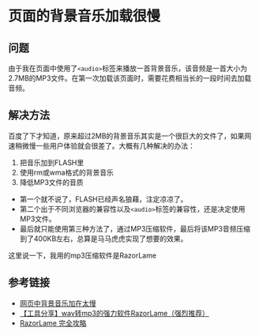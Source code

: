 # 页面的背景音乐加载很慢

## 问题

由于我在页面中使用了`<audio>`标签来播放一首背景音乐，该音频是一首大小为2.7MB的MP3文件。在第一次加载该页面时，需要花费相当长的一段时间去加载音频。
<!--more-->

## 解决方法

百度了下才知道，原来超过2MB的背景音乐其实是一个很巨大的文件了，如果网速稍微慢一些用户体验就会很差了。大概有几种解决的办法：
1. 把音乐加到FLASH里
2. 使用rm或wma格式的背景音乐
3. 降低MP3文件的音质

* 第一个就不说了，FLASH已经声名狼藉，注定凉凉了。
* 第二个出于不同浏览器的兼容性以及`<audio>`标签的兼容性，还是决定使用MP3文件。
* 最后就只能使用第三种方法了，通过MP3压缩软件，最后将该MP3音频压缩到了400KB左右，总算是马马虎虎实现了想要的效果。

这里说一下，我用的mp3压缩软件是RazorLame

## 参考链接

* [网页中背景音乐加在太慢](https://bbs.csdn.net/topics/380267348)
* [【工具分享】wav转mp3的强力软件RazorLame（强烈推荐）](https://tieba.baidu.com/p/2797296677?red_tag=2321846004)
* [RazorLame 完全攻略](http://www.wavecn.com/content.php?id=74)
